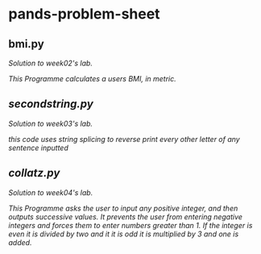 # pands-problem-sheet

bmi.py
---
<em>Solution to week02's lab<em>.

This Programme calculates a users BMI, in metric.

secondstring.py
---
<em>Solution to week03's lab<em>.

this code uses string splicing to reverse print every other letter of any sentence inputted

collatz.py
---
<em>Solution to week04's lab<em>.

<p>This Programme asks the user to input any positive integer, and then outputs successive values. It prevents the user from entering negative integers and forces them to enter numbers greater than 1. If the integer is even it is divided by two and it it is odd it is multiplied by 3 and one is added. <p>